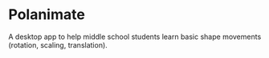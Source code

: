 # Polanimate
A desktop app to help middle school students learn basic shape movements (rotation, scaling, translation).
